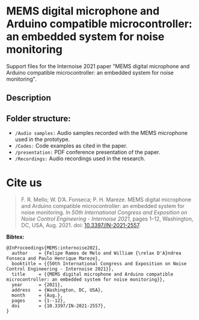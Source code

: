 # MEMS digital microphone and Arduino compatible microcontroller: an embedded system for noise monitoring

Support files for the Internoise 2021 paper "MEMS digital microphone and Arduino compatible microcontroller: an embedded system for noise monitoring".

## Description


## Folder structure:
  - ```/Audio samples:``` Audio samples recorded with the MEMS microphone used in the prototype.
  - ```/Codes:``` Code examples as cited in the paper.
  - ```/presentation:``` PDF conference presentation of the paper.
  - ```/Recordings:``` Audio recordings used in the research.




# Cite us

> F. R. Mello; W. D’A. Fonseca; P. H. Mareze. MEMS digital microphone and Arduino compatible microcontroller: an embedded system for noise monitoring. In *50th International Congress and Exposition on Noise Control Engineering - Internoise 2021*, pages 1–12, Washington, DC, USA, Aug. 2021. doi: [10.3397/IN-2021-2557](https://doi.org/10.3397/IN-2021-2557).

**Bibtex:**
```
@InProceedings{MEMS:internoise2021,
  author    = {Felipe Ramos de Melo and William {\relax D'A}ndrea Fonseca and Paulo Henrique Mareze},
  booktitle = {{50th International Congress and Exposition on Noise Control Engineering - Internoise 2021}},
  title     = {{MEMS digital microphone and Arduino compatible microcontroller: an embedded system for noise monitoring}},
  year      = {2021},
  address   = {Washington, DC, USA},
  month     = {Aug.},
  pages     = {1--12},
  doi       = {10.3397/IN-2021-2557},
}
```
